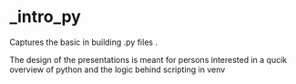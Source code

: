 # _intro_py
Captures the basic in building .py files .

The design of the presentations is meant for persons interested in a qucik overview of python and the logic behind scripting in venv
